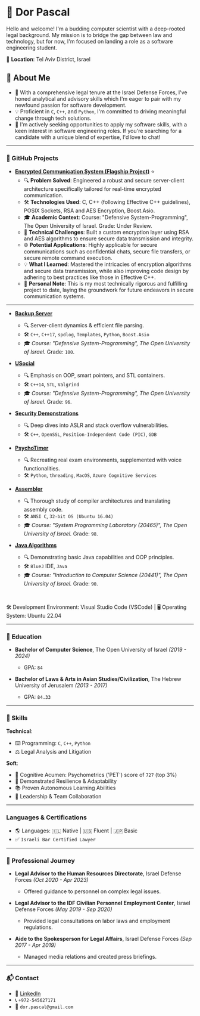 # 🚀 **Dor Pascal**

Hello and welcome! I'm a budding computer scientist with a deep-rooted legal background. My mission is to bridge the gap between law and technology, but for now, I'm focused on landing a role as a software engineering student.

📌 **Location**: Tel Aviv District, Israel

## 🌟 **About Me**
* 📘 With a comprehensive legal tenure at the Israel Defense Forces, I've honed analytical and advisory skills which I'm eager to pair with my newfound passion for software development.
* 💡 Proficient in `C`, `C++`, and `Python`, I'm committed to driving meaningful change through tech solutions.
* 🎯 I'm actively seeking opportunities to apply my software skills, with a keen interest in software engineering roles. If you're searching for a candidate with a unique blend of expertise, I'd love to chat!

---

### 📂 GitHub Projects

- [**Encrypted Communication System (Flagship Project)**](https://github.com/Dor-sketch/EncryptedTCP) ⭐
  - 🔍 **Problem Solved**: Engineered a robust and secure server-client architecture specifically tailored for real-time encrypted communication.
  - 🛠 **Technologies Used**: C, C++ (following Effective C++ guidelines), POSIX Sockets, RSA and AES Encryption, Boost.Asio.
  - 🎓 **Academic Context**: Course: "Defensive System-Programming", The Open University of Israel. Grade: Under Review.
  - 🚧 **Technical Challenges**: Built a custom encryption layer using RSA and AES algorithms to ensure secure data transmission and integrity.
  - 🌐 **Potential Applications**: Highly applicable for secure communications such as confidential chats, secure file transfers, or secure remote command execution.
  - 💡 **What I Learned**: Mastered the intricacies of encryption algorithms and secure data transmission, while also improving code design by adhering to best practices like those in Effective C++.
  - 🌟 **Personal Note**: This is my most technically rigorous and fulfilling project to date, laying the groundwork for future endeavors in secure communication systems.

---

- [**Backup Server**](https://github.com/Dor-sketch/sec_mmn14)
  - 🔍 Server-client dynamics & efficient file parsing.
  - 🛠 `C++`, `C++17`, `spdlog`, `Templates`, `Python`, `Boost.Asio`
  - 🎓 _Course: "Defensive System-Programming", The Open University of Israel._ Grade: `100`.

- [**USocial**](https://github.com/Dor-sketch/sec_mmn11)
  - 🔍 Emphasis on OOP, smart pointers, and STL containers.
  - 🛠 `C++14`, `STL`, `Valgrind`
  - 🎓 _Course: "Defensive System-Programming", The Open University of Israel._ Grade: `96`.

- [**Security Demonstrations**](https://github.com/Dor-sketch/ASLR-StackSecDemos)
  - 🔍 Deep dives into ASLR and stack overflow vulnerabilities.
  - 🛠 `C++`, `OpenSSL`, `Position-Independent Code (PIC)`, `GDB`

- [**PsychoTimer**](https://github.com/Dor-sketch/PsychoTimer)
  - 🔍 Recreating real exam environments, supplemented with voice functionalities.
  - 🛠 `Python`, `threading`, `MacOS`, `Azure Cognitive Services`

- [**Assembler**](https://github.com/Dor-sketch/openu_course20465_project)
  - 🔍 Thorough study of compiler architectures and translating assembly code.
  - 🛠 `ANSI C`, `32-bit OS (Ubuntu 16.04)`
  - 🎓 _Course: "System Programming Laboratory (20465)", The Open University of Israel._ Grade: `98`.

- [**Java Algorithms**](https://github.com/Dor-sketch/IntroToCS_mmn14)
  - 🔍 Demonstrating basic Java capabilities and OOP principles.
  - 🛠 `BlueJ` IDE, `Java`
  - 🎓 _Course: "Introduction to Computer Science (20441)", The Open University of Israel._ Grade: `90`.

<br/> 

🛠 Development Environment: Visual Studio Code (VSCode) | 🖥️ Operating System: Ubuntu 22.04

---

### 📜 Education

- **Bachelor of Computer Science**, The Open University of Israel _(2019 - 2024)_
  - GPA: `84`

- **Bachelor of Laws & Arts in Asian Studies/Civilization**, The Hebrew University of Jerusalem _(2013 - 2017)_
  - GPA: `84.33`

---

### 🤸 Skills

**Technical**:
- :keyboard: Programming: `C`, `C++`, `Python`
- :balance_scale: Legal Analysis and Litigation

**Soft**:
- 🧠 Cognitive Acumen: Psychometrics ('PET') score of `727` (top 3%)
- 💪 Demonstrated Resilience & Adaptability
- :books: Proven Autonomous Learning Abilities
- :handshake: Leadership & Team Collaboration

---

### Languages & Certifications

- 🌎 Languages: 🇮🇱 Native | 🇺🇸 Fluent | 🇯🇵 Basic
- ✅ `Israeli Bar Certified Lawyer`

---

### 💼 Professional Journey

- **Legal Advisor to the Human Resources Directorate**, Israel Defense Forces _(Oct 2020 - Apr 2023)_
  - Offered guidance to personnel on complex legal issues.

- **Legal Advisor to the IDF Civilian Personnel Employment Center**, Israel Defense Forces _(May 2019 - Sep 2020)_
  - Provided legal consultations on labor laws and employment regulations.

- **Aide to the Spokesperson for Legal Affairs**, Israel Defense Forces _(Sep 2017 - Apr 2019)_
  - Managed media relations and created press briefings.

---

### 📬 Contact

- 🔗 [LinkedIn](https://www.linkedin.com/in/dor-pascal)
- 📞 `+972-545627171`
- 📧 `dor.pascal@gmail.com`
